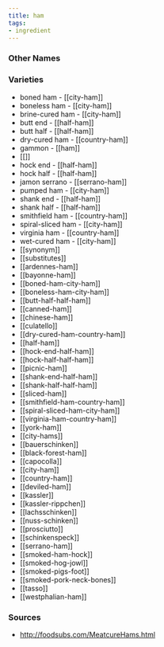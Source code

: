 ```yaml
---
title: ham
tags:
- ingredient
---
```



### Other Names


### Varieties

* boned ham - [[city-ham]]
* boneless ham - [[city-ham]]
* brine-cured ham - [[city-ham]]
* butt end - [[half-ham]]
* butt half - [[half-ham]]
* dry-cured ham - [[country-ham]]
* gammon - [[ham]]
* [[]]
* hock end - [[half-ham]]
* hock half - [[half-ham]]
* jamon serrano - [[serrano-ham]]
* pumped ham - [[city-ham]]
* shank end - [[half-ham]]
* shank half - [[half-ham]]
* smithfield ham - [[country-ham]]
* spiral-sliced ham - [[city-ham]]
* virginia ham - [[country-ham]]
* wet-cured ham - [[city-ham]]
* [[synonym]]
* [[substitutes]]
* [[ardennes-ham]]
* [[bayonne-ham]]
* [[boned-ham-city-ham]]
* [[boneless-ham-city-ham]]
* [[butt-half-half-ham]]
* [[canned-ham]]
* [[chinese-ham]]
* [[culatello]]
* [[dry-cured-ham-country-ham]]
* [[half-ham]]
* [[hock-end-half-ham]]
* [[hock-half-half-ham]]
* [[picnic-ham]]
* [[shank-end-half-ham]]
* [[shank-half-half-ham]]
* [[sliced-ham]]
* [[smithfield-ham-country-ham]]
* [[spiral-sliced-ham-city-ham]]
* [[virginia-ham-country-ham]]
* [[york-ham]]
* [[city-hams]]
* [[bauerschinken]]
* [[black-forest-ham]]
* [[capocolla]]
* [[city-ham]]
* [[country-ham]]
* [[deviled-ham]]
* [[kassler]]
* [[kassler-rippchen]]
* [[lachsschinken]]
* [[nuss-schinken]]
* [[prosciutto]]
* [[schinkenspeck]]
* [[serrano-ham]]
* [[smoked-ham-hock]]
* [[smoked-hog-jowl]]
* [[smoked-pigs-foot]]
* [[smoked-pork-neck-bones]]
* [[tasso]]
* [[westphalian-ham]]

### Sources
* http://foodsubs.com/MeatcureHams.html
